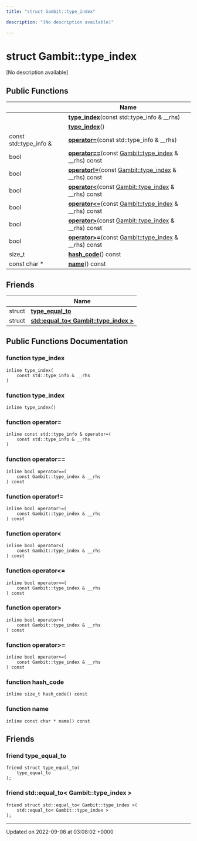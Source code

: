 ```yaml
---
title: "struct Gambit::type_index"

description: "[No description available]"

---
```


# struct Gambit::type_index



[No description available]

## Public Functions

|                | Name           |
| -------------- | -------------- |
| | **[type_index](/documentation/code/classes/structgambit_1_1type__index/#function-type-index)**(const std::type_info & __rhs) |
| | **[type_index](/documentation/code/classes/structgambit_1_1type__index/#function-type-index)**() |
| const std::type_info & | **[operator=](/documentation/code/classes/structgambit_1_1type__index/#function-operator)**(const std::type_info & __rhs) |
| bool | **[operator==](/documentation/code/classes/structgambit_1_1type__index/#function-operator)**(const [Gambit::type_index](/documentation/code/classes/structgambit_1_1type__index/) & __rhs) const |
| bool | **[operator!=](/documentation/code/classes/structgambit_1_1type__index/#function-operator)**(const [Gambit::type_index](/documentation/code/classes/structgambit_1_1type__index/) & __rhs) const |
| bool | **[operator<](/documentation/code/classes/structgambit_1_1type__index/#function-operator)**(const [Gambit::type_index](/documentation/code/classes/structgambit_1_1type__index/) & __rhs) const |
| bool | **[operator<=](/documentation/code/classes/structgambit_1_1type__index/#function-operator)**(const [Gambit::type_index](/documentation/code/classes/structgambit_1_1type__index/) & __rhs) const |
| bool | **[operator>](/documentation/code/classes/structgambit_1_1type__index/#function-operator)**(const [Gambit::type_index](/documentation/code/classes/structgambit_1_1type__index/) & __rhs) const |
| bool | **[operator>=](/documentation/code/classes/structgambit_1_1type__index/#function-operator)**(const [Gambit::type_index](/documentation/code/classes/structgambit_1_1type__index/) & __rhs) const |
| size_t | **[hash_code](/documentation/code/classes/structgambit_1_1type__index/#function-hash-code)**() const |
| const char * | **[name](/documentation/code/classes/structgambit_1_1type__index/#function-name)**() const |

## Friends

|                | Name           |
| -------------- | -------------- |
| struct | **[type_equal_to](/documentation/code/classes/structgambit_1_1type__index/#friend-type-equal-to)**  |
| struct | **[std::equal_to< Gambit::type_index >](/documentation/code/classes/structgambit_1_1type__index/#friend-std-equal-to-gambit-type-index)**  |

## Public Functions Documentation

### function type_index

```
inline type_index(
    const std::type_info & __rhs
)
```


### function type_index

```
inline type_index()
```


### function operator=

```
inline const std::type_info & operator=(
    const std::type_info & __rhs
)
```


### function operator==

```
inline bool operator==(
    const Gambit::type_index & __rhs
) const
```


### function operator!=

```
inline bool operator!=(
    const Gambit::type_index & __rhs
) const
```


### function operator<

```
inline bool operator<(
    const Gambit::type_index & __rhs
) const
```


### function operator<=

```
inline bool operator<=(
    const Gambit::type_index & __rhs
) const
```


### function operator>

```
inline bool operator>(
    const Gambit::type_index & __rhs
) const
```


### function operator>=

```
inline bool operator>=(
    const Gambit::type_index & __rhs
) const
```


### function hash_code

```
inline size_t hash_code() const
```


### function name

```
inline const char * name() const
```


## Friends

### friend type_equal_to

```
friend struct type_equal_to(
    type_equal_to 
);
```


### friend std::equal_to< Gambit::type_index >

```
friend struct std::equal_to< Gambit::type_index >(
    std::equal_to< Gambit::type_index > 
);
```


-------------------------------

Updated on 2022-09-08 at 03:08:02 +0000